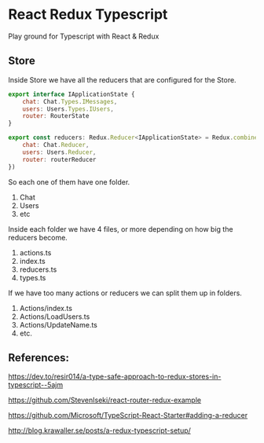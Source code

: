 # React Redux Typescript

Play ground for Typescript with React & Redux

## Store

Inside Store we have all the reducers that are configured for the Store.

```javascript
export interface IApplicationState {
    chat: Chat.Types.IMessages,
    users: Users.Types.IUsers,
    router: RouterState 
}

export const reducers: Redux.Reducer<IApplicationState> = Redux.combineReducers<IApplicationState>({
    chat: Chat.Reducer,
    users: Users.Reducer,
    router: routerReducer
})
```

So each one of them have one folder.

1. Chat
2. Users
3. etc

Inside each folder we have 4 files, or more depending on how big the reducers become.

1. actions.ts
2. index.ts 
3. reducers.ts
4. types.ts

If we have too many actions or reducers we can split them up in folders.

1. Actions/index.ts
2. Actions/LoadUsers.ts
3. Actions/UpdateName.ts
4. etc.

## References:

https://dev.to/resir014/a-type-safe-approach-to-redux-stores-in-typescript--5ajm

https://github.com/StevenIseki/react-router-redux-example

https://github.com/Microsoft/TypeScript-React-Starter#adding-a-reducer

http://blog.krawaller.se/posts/a-redux-typescript-setup/